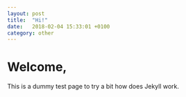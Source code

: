 ```yaml
---
layout: post
title:  "Hi!"
date:   2018-02-04 15:33:01 +0100
category: other
---
```


<h1>Welcome,</h1>

This is a dummy test page to try a bit how does Jekyll work.
